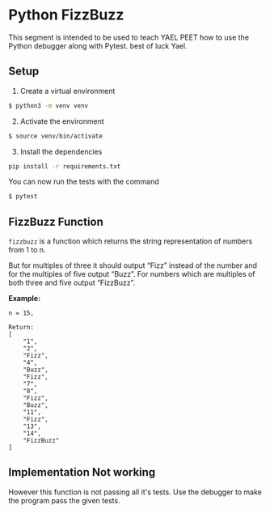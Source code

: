 # Python FizzBuzz                                                                                                           
                                                                                                                            
This segment is intended to be used to teach YAEL PEET how to use the Python debugger along with Pytest. best of  luck Yael.
                                                                                                                            
## Setup                                                                                                                    
                                                                                                                            
1.  Create a virtual environment                                                                                            
                                                                                                                            
```bash                                                                                                                     
$ python3 -m venv venv                                                                                                      
```                                                                                                                         
                                                                                                                            
2.  Activate the environment                                                                                                

```bash
$ source venv/bin/activate
```                                       
                                          
3.  Install the dependencies              
                                          
                                          
```bash                                   
pip install -r requirements.txt           
```                                       
                                          
You can now run the tests with the command
                                          
```bash                                   
$ pytest                                  
```                                       
                                          
## FizzBuzz Function                      
                                          
`fizzbuzz` is a function which returns the string representation of numbers from 1 to n.
                                          
But for multiples of three it should output “Fizz” instead of the number and for the multiples of five output “Buzz”. For numbers which are multiples of both three and five output “FizzBuzz”.

**Example:**


```
n = 15,

Return:
[
    "1",
    "2",
    "Fizz",
    "4",
    "Buzz",
    "Fizz",
    "7",
    "8",
    "Fizz",
    "Buzz",
    "11",
    "Fizz",
    "13",
    "14",
    "FizzBuzz"
]
```

## Implementation Not working

However this function is not passing all it's tests.  Use the debugger to make the program pass the given tests.